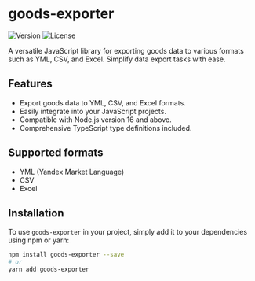 # goods-exporter

![Version](https://img.shields.io/badge/version-0.1.0-blue)
![License](https://img.shields.io/badge/license-MIT-green)

A versatile JavaScript library for exporting goods data to various formats such as YML, CSV, and Excel. Simplify data export tasks with ease.

## Features

- Export goods data to YML, CSV, and Excel formats.
- Easily integrate into your JavaScript projects.
- Compatible with Node.js version 16 and above.
- Comprehensive TypeScript type definitions included.

## Supported formats

- YML (Yandex Market Language)
- CSV
- Excel

## Installation

To use `goods-exporter` in your project, simply add it to your dependencies using npm or yarn:

```bash
npm install goods-exporter --save
# or
yarn add goods-exporter
```

